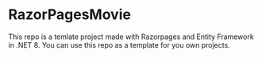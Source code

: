 # RazorPagesMovie
This repo is a temlate project made with Razorpages and Entity Framework in .NET 8.
You can use this repo as a template for you own projects.
